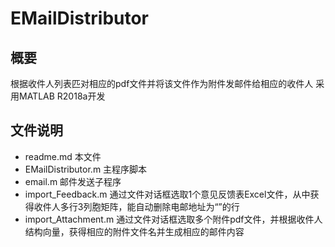 # EMailDistributor
## 概要
根据收件人列表匹对相应的pdf文件并将该文件作为附件发邮件给相应的收件人
采用MATLAB R2018a开发

## 文件说明
- readme.md 本文件
- EMailDistributor.m 主程序脚本
- email.m 邮件发送子程序
- import_Feedback.m 通过文件对话框选取1个意见反馈表Excel文件，从中获得收件人多行3列胞矩阵，能自动删除电邮地址为“”的行
- import_Attachment.m 通过文件对话框选取多个附件pdf文件，并根据收件人结构向量，获得相应的附件文件名并生成相应的邮件内容

